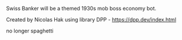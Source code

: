 Swiss Banker will be a themed 1930s mob boss economy bot.

Created by Nicolas Hak using library DPP - https://dpp.dev/index.html

no longer spaghetti

